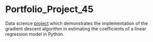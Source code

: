 # Portfolio_Project_45
Data science [project](https://johnpaulinepineda.github.io/Portfolio_Project_45/) which demonstrates the implementation of the gradient descent algorithm in estimating the coefficients of a linear regression model in Python.
